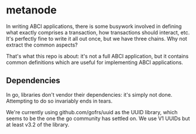 # metanode

In writing ABCI applications, there is some busywork involved in defining what exactly comprises a transaction, how transactions should interact, etc. It's perfectly fine to write it all out once, but we have three chains. Why not extract the common aspects?

That's what this repo is about: it's not a full ABCI application, but it contains common definitions which are useful for implementing ABCI applications.

## Dependencies

In go, libraries don't vendor their dependencies: it's simply not done. Attempting to do so invariably ends in tears.

We're currently using github.com/gofrs/uuid as the UUID library, which seems to be the one the go community has
settled on. We use V1 UUIDs but at least v3.2 of the library.
